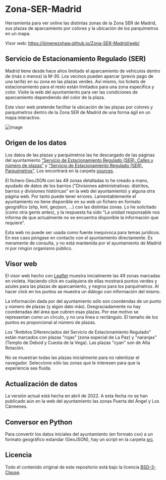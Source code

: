 # Zona-SER-Madrid

Herramienta para ver online las distintas zonas de la Zona SER de Madrid, sus plazas de aparcamiento por colores y la ubicación de los parquímetros en un mapa.

Visor web: https://jjimenezshaw.github.io/Zona-SER-Madrid/web/

## Servicio de Estacionamiento Regulado (SER)
Madrid tiene desde hace años limitado el aparcamiento de vehículos dentro de (más o menos) la M-30. Los vecinos pueden aparcar (previo pago de una tarifa) en su zona en las plazas verdes. Así mismo, los tickets de estacionamiento para el resto están limitados para una zona específica y color. Visite la web del ayuntamiento para ver las condiciones de aparcamiento dependiendo del color de la plaza.

Este visor web pretende facilitar la ubicación de las plazas por colores y parquímetros dentro de la Zona SER de Madrid de una forma ágil en un mapa interactivo.

![image](https://user-images.githubusercontent.com/534414/116054093-a0915780-a67b-11eb-8e73-2577726a5d54.png)

## Origen de los datos
Los datos de las plazas y parquímetros las he descargado de las páginas del ayuntamiento ["Servicio de Estacionamiento Regulado (SER). Calles y número de plazas"](https://datos.madrid.es/portal/site/egob/menuitem.c05c1f754a33a9fbe4b2e4b284f1a5a0/?vgnextoid=4973b0dd4a872510VgnVCM1000000b205a0aRCRD) y ["Servicio de Estacionamiento Regulado (SER). Parquímetros"](https://datos.madrid.es/portal/site/egob/menuitem.c05c1f754a33a9fbe4b2e4b284f1a5a0/?vgnextoid=65d85d6f40b86710VgnVCM2000001f4a900aRCRD). Los encontrará en la carpeta [sources](sources).

El fichero GeoJSON con las 49 zonas detalladas lo he creado a mano, ayudado de datos de los barrios ("Divisiones administrativas: distritos, barrios y divisiones históricas" en la web del ayuntamiento) y alguna otra página web. Por tanto puede tener errores. Lamentablemente el ayuntamiento no tiene disponible en su web un fichero en formato geográfico (shp, kml, geojson, ...) con las distintas zonas. Lo he solicitado (como otra gente antes), y la respuesta ha sido "La unidad responsable nos informa de que actualmente no se encuentra disponible la información que requiere".

Esta web no puede ser usada como fuente inequívoca para temas jurídicos. En ese caso póngase en contacto con el ayuntamiento directamente. Es meramente de consulta, y no está mantenida por el ayuntamiento de Madrid ni por ningún organismo público.

## Visor web
El visor web hecho con [Leaflet](https://leafletjs.com/) muestra inicialmente las 49 zonas marcadas en violeta. Haciendo click en cualquiera de ellas mostrará puntos verdes y azules para las plazas de aparcamiento, y negros para los parquímetros. Al hacer click en los puntos se muestra un diálogo con información del mismo. 

La información dada por del ayuntamiento sólo son coordendas de un punto y número de plazas (y algún dato más). Desgraciadamente no hay coordenadas del área que cubren esas plazas. Por ese motivo se representan como un círculo, y no una línea o rectángulo. El tamaño de los puntos es proporcional al número de plazas.

Los "Ámbitos Diferenciados del Servicio de Estacionamiento Regulado" están marcados con plazas "rojas" (zona especial de La Paz) y "naranjas" (Templo de Debod y Cuesta de la Vega). Las plazas "cyan" son de Alta Rotación.

No se muestran todas las plazas inicialmente para no ralentizar el navegador. Seleccione sólo las zonas que le interesen para que la experiencia sea fluida.

## Actualización de datos
La versión actual está hecha en abril de 2022. A esta fecha no se han publicado aún en la web del ayuntamiento las zonas Puerta del Ángel y Los Cármenes.

## Conversor en Python
Para convertir los datos iniciales del ayuntamiento (en formato csv) a un formato geográfico estandar (GeoJSON), hay un script en la carpeta [src](src). 

## Licencia
Todo el contenido original de este repositorio está bajo la licencia [BSD-3-Clause](LICENSE).
